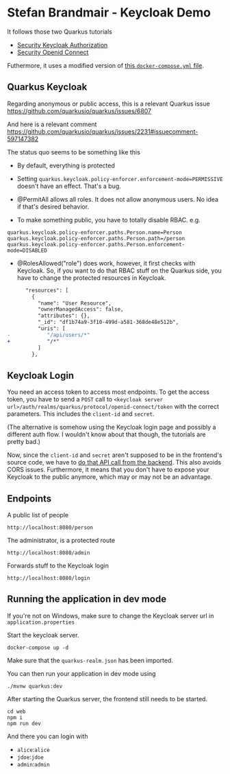 # Stefan Brandmair - Keycloak Demo

It follows those two Quarkus tutorials

- [Security Keycloak Authorization](https://quarkus.io/guides/security-keycloak-authorization)
- [Security Openid Connect](https://quarkus.io/guides/security-openid-connect)

Futhermore, it uses a modified version of [this `docker-compose.yml` file](https://github.com/1920-5bhif-nvs/referate-nvs-5bhif/blob/master/AhammerBrandmair_Security/Keycloak/docker-compose.yml).

## Quarkus Keycloak

Regarding anonymous or public access, this is a relevant Quarkus issue https://github.com/quarkusio/quarkus/issues/6807

And here is a relevant comment https://github.com/quarkusio/quarkus/issues/2231#issuecomment-597147382

The status quo seems to be something like this
- By default, everything is protected

- Setting `quarkus.keycloak.policy-enforcer.enforcement-mode=PERMISSIVE` doesn't have an effect. That's a bug.

- @PermitAll allows all roles. It does not allow anonymous users. No idea if that's desired behavior.

- To make something public, you have to totally disable RBAC. e.g.
```
quarkus.keycloak.policy-enforcer.paths.Person.name=Person
quarkus.keycloak.policy-enforcer.paths.Person.path=/person
quarkus.keycloak.policy-enforcer.paths.Person.enforcement-mode=DISABLED
```

- @RolesAllowed("role") does work, however, it first checks with Keycloak. So, if you want to do that RBAC stuff on the Quarkus side, you have to change the protected resources in Keycloak.
```diff
      "resources": [
        {
          "name": "User Resource",
          "ownerManagedAccess": false,
          "attributes": {},
          "_id": "df1b74a9-3f10-499d-a581-368de48e512b",
          "uris": [
-            "/api/users/*"
+            "/*"
          ]
        },
```

## Keycloak Login

You need an access token to access most endpoints. To get the access token, you have to send a `POST` call to `<keycloak server url>/auth/realms/quarkus/protocol/openid-connect/token` with the correct parameters. This includes the `client-id` and `secret`.

(The alternative is somehow using the Keycloak login page and possibly a different auth flow. I wouldn't know about that though, the tutorials are pretty bad.)

Now, since the `client-id` and `secret` aren't supposed to be in the frontend's source code, we have to [do that API call from the backend](https://github.com/1920-5bhif-nvs/05-assignment-quarkus-jwt-stefnotch/blob/master/src/main/java/at/htl/service/LoginService.java). This also avoids CORS issues. Furthermore, it means that you don't have to expose your Keycloak to the public anymore, which may or may not be an advantage.


## Endpoints
A public list of people
```
http://localhost:8080/person
```

The administrator, is a protected route
```
http://localhost:8080/admin
```

Forwards stuff to the Keycloak login
```
http://localhost:8080/login
```


## Running the application in dev mode

If you're not on Windows, make sure to change the Keycloak server url in `application.properties`

Start the keycloak server.
```
docker-compose up -d
```

Make sure that the `quarkus-realm.json` has been imported.

You can then run your application in dev mode using
```
./mvnw quarkus:dev
```

After starting the Quarkus server, the frontend still needs to be started.
```
cd web
npm i
npm run dev
```

And there you can login with 
- `alice`:`alice`
- `jdoe`:`jdoe`
- `admin`:`admin`
